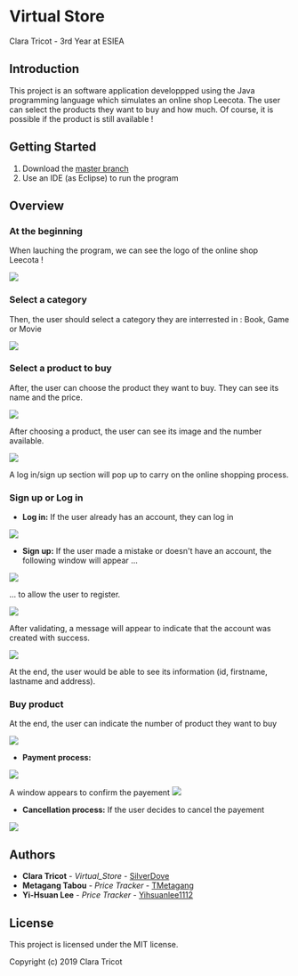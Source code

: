 # Virtual Store
Clara Tricot - 3rd Year at ESIEA

## Introduction
This project is an software application developpped using the Java programming language which simulates an online shop Leecota. The user can select the products they want to buy and how much. Of course, it is possible if the product is still available !

## Getting Started
1. Download the [master branch](https://github.com/SilverDove/Virtual_Store.git) 
2. Use an IDE (as Eclipse) to run the program

## Overview
 
 ### At the beginning
  When lauching the program, we can see the logo of the online shop Leecota !
 
 ![](https://github.com/SilverDove/Virtual-Store/blob/main/Screen/Beginning.PNG)
 
### Select a category
 Then, the user should select a category they are interrested in : Book, Game or Movie

 ![](https://github.com/SilverDove/Virtual-Store/blob/main/Screen/ProductCategory.png)
  
 ### Select a product to buy
 After, the user can choose the product they want to buy. They can see its name and the price.
     
 ![](https://github.com/SilverDove/Virtual-Store/blob/main/Screen/AvailableProducts.png)
 
 After choosing a product, the user can see its image and the number available.
 
 ![](https://github.com/SilverDove/Virtual-Store/blob/main/Screen/AfterChoosingProduct.png)
 
 A log in/sign up  section will pop up to carry on the online shopping process.
 
 ### Sign up or Log in
 
 * **Log in:** If the user already has an account, they can log in
 
 ![](https://github.com/SilverDove/Virtual-Store/blob/main/Screen/LogIn.png)
 
 * **Sign up:** If the user made a mistake or doesn't have an account, the following window will appear ...
 
 ![](https://github.com/SilverDove/Virtual-Store/blob/main/Screen/NoAccount.png)
 
... to allow the user to register. 
 
 ![](https://github.com/SilverDove/Virtual-Store/blob/main/Screen/SignUp.png)
 
 After validating, a message will appear to indicate that the account was created with success.
 
 ![](https://github.com/SilverDove/Virtual-Store/blob/main/Screen/AccountCreated.png)
 
 At the end, the user would be able to see its information (id, firstname, lastname and address).
 
### Buy product
 At the end, the user can indicate the number of product they want to buy
 
 ![](https://github.com/SilverDove/Virtual-Store/blob/main/Screen/NumberProductToBuy.png)
 
 * **Payment process:** 
 
 ![](https://github.com/SilverDove/Virtual-Store/blob/main/Screen/PayementProcess.png)
 
 A window appears to confirm the payement 
 ![](https://github.com/SilverDove/Virtual-Store/blob/main/Screen/ThanksPurchase.png)
 
 * **Cancellation process:** If the user decides to cancel the payement
 
 ![](https://github.com/SilverDove/Virtual-Store/blob/main/Screen/PurchaseCancelled.png)
 

  ## Authors
  * **Clara Tricot** - *Virtual_Store* - [SilverDove](https://github.com/SilverDove)
  * **Metagang Tabou** - *Price Tracker* - [TMetagang](https://github.com/TMetagang)
  * **Yi-Hsuan Lee** - *Price Tracker* - [Yihsuanlee1112](https://github.com/Yihsuanlee1112)
 
 ## License
 This project is licensed under the MIT license.

 Copyright (c) 2019 Clara Tricot
 
  
  
